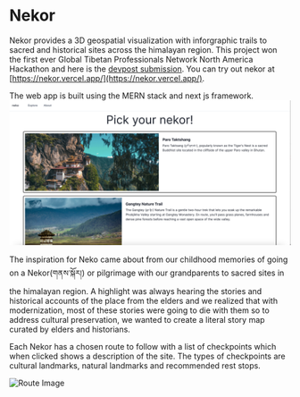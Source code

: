# Nekor

Nekor provides a 3D geospatial visualization with inforgraphic trails to sacred and historical sites across the himalayan region. This project won the first ever Global Tibetan Professionals Network North America Hackathon and here is the [devpost submission](https://devpost.com/software/neko). You can try out nekor at [https://nekor.vercel.app/](https://nekor.vercel.app/).

The web app is built using the MERN stack and next js framework.
![Landing Image](client/neko-app/readme/landing.png)

The inspiration for Neko came about from our childhood memories of going on a Nekor(གནས་སྐོར།) or pilgrimage with our grandparents to sacred sites in the himalayan region. A highlight was always hearing the stories and historical accounts of the place from the elders and we realized that with modernization, most of these stories were going to die with them so to address cultural preservation, we wanted to create a literal story map curated by elders and historians.

Each Nekor has a chosen route to follow with a list of checkpoints which when clicked shows a description of the site. The types of checkpoints are cultural landmarks, natural landmarks and recommended rest stops.

![Route Image](client/neko-app/readme/route.png)
